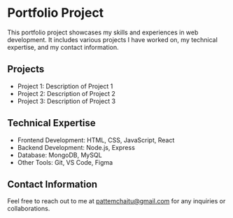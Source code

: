 # Portfolio Project

This portfolio project showcases my skills and experiences in web development. It includes various projects I have worked on, my technical expertise, and my contact information.

## Projects
- Project 1: Description of Project 1
- Project 2: Description of Project 2
- Project 3: Description of Project 3

## Technical Expertise
- Frontend Development: HTML, CSS, JavaScript, React
- Backend Development: Node.js, Express
- Database: MongoDB, MySQL
- Other Tools: Git, VS Code, Figma

## Contact Information
Feel free to reach out to me at [pattemchaitu@gmail.com](mailto:pattemchaitu@gmail.com) for any inquiries or collaborations.
